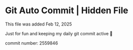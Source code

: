 # Git Auto Commit | Hidden File

This file was added Feb 12, 2025

Just for fun and keeping my daily git commit active 🤪

commit number: 2559846
